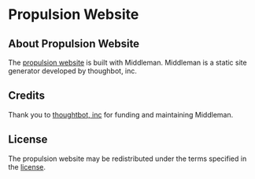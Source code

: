 # Propulsion Website

## About Propulsion Website

The [propulsion website](http://milkfarm.github.io/propulsion/) is built with Middleman. Middleman is a static site generator
developed by thoughbot, inc.

## Credits

Thank you to [thoughtbot, inc](http://thoughtbot.com) for funding and maintaining Middleman.

## License

The propulsion website may be redistributed under the terms specified in the [license](LICENSE.md).
